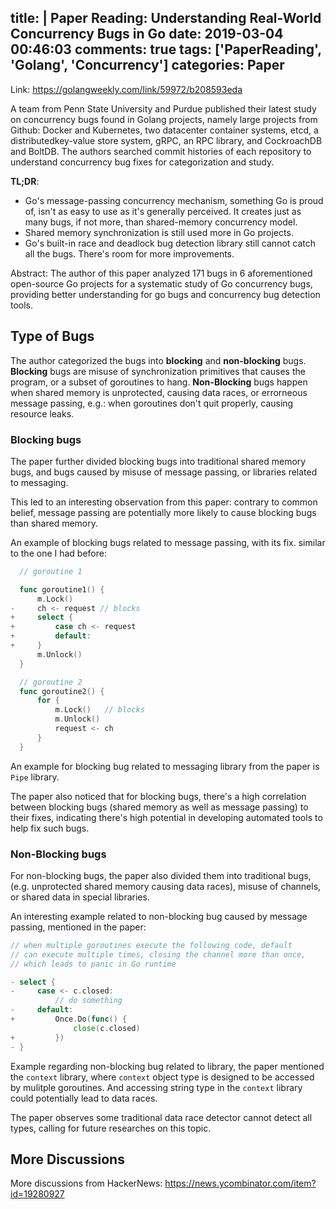 title: |
    Paper Reading: Understanding Real-World Concurrency Bugs in Go
date: 2019-03-04 00:46:03
comments: true
tags: ['PaperReading', 'Golang', 'Concurrency']
categories: Paper
---

Link: https://golangweekly.com/link/59972/b208593eda

A team from Penn State University and Purdue published their latest study on concurrency bugs found in Golang projects, namely large projects from Github: Docker and Kubernetes, two datacenter container systems, etcd, a distributedkey-value store system, gRPC, an RPC library, and CockroachDB and BoltDB. The authors searched commit histories of each repository to understand concurrency bug fixes for categorization and study.

__TL;DR__:

- Go's message-passing concurrency mechanism, something Go is proud of, isn't as easy to use as it's generally perceived. It creates just as many bugs, if not more, than shared-memory concurrency model.
- Shared memory synchronization is still used more in Go projects.
- Go's built-in race and deadlock bug detection library still cannot catch all the bugs. There's room for more improvements.

<!-- more -->

Abstract: The author of this paper analyzed 171 bugs in 6 aforementioned open-source Go projects for a systematic study of Go concurrency bugs, providing better understanding for go bugs and concurrency bug detection tools.

## Type of Bugs

The author categorized the bugs into __blocking__ and __non-blocking__ bugs. __Blocking__ bugs are misuse of synchronization primitives that causes the program, or a subset of goroutines to hang. __Non-Blocking__ bugs happen when shared memory is unprotected, causing data races, or errorneous message passing, e.g.: when goroutines don't quit properly, causing resource leaks.

### Blocking bugs

The paper further divided blocking bugs into traditional shared memory bugs, and bugs caused by misuse of message passing, or libraries related to messaging.

This led to an interesting observation from this paper: contrary to common belief, message passing are potentially more likely to cause blocking bugs than shared memory.

An example of blocking bugs related to message passing, with its fix. similar to the one I had before:

```go
  // goroutine 1

  func goroutine1() {
      m.Lock()
-     ch <- request // blocks
+     select {
+         case ch <- request
+         default:
+     }
      m.Unlock()
  }
```

```go
  // goroutine 2
  func goroutine2() {
      for {
          m.Lock()   // blocks
          m.Unlock()
          request <- ch
      }
  }
```

An example for blocking bug related to messaging library from the paper is `Pipe` library.

The paper also noticed that for blocking bugs, there's a high correlation between blocking bugs (shared memory as well as message passing) to their fixes, indicating there's high potential in developing automated tools to help fix such bugs.

### Non-Blocking bugs

For non-blocking bugs, the paper also divided them into traditional bugs, (e.g. unprotected shared memory causing data races), misuse of channels, or shared data in special libraries.

An interesting example related to non-blocking bug caused by message passing, mentioned in the paper:

```go
// when multiple goroutines execute the following code, default
// can execute multiple times, closing the channel more than once,
// which leads to panic in Go runtime

- select {
-     case <- c.closed:
          // do something
-     default:
+         Once.Do(func() {
              close(c.closed)
+         })
- }
```

Example regarding non-blocking bug related to library, the paper mentioned the `context` library, where `context` object type is designed to be accessed by mulitple goroutines. And accessing string type in the `context` library could potentially lead to data races.

The paper observes some traditional data race detector cannot detect all types, calling for future researches on this topic.

## More Discussions

More discussions from HackerNews: https://news.ycombinator.com/item?id=19280927

